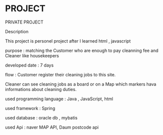 # PROJECT
PRIVATE PROJECT


Description 

This project is personel project after I learned html , javascript  

purpose : matching the Customer who are enough to pay cleanning fee and Cleaner like housekeepers

developed date : 7 days

flow : 
Customer register their cleaning jobs to this site.

Cleaner can see cleaning jobs as a board or on a Map which markers hava informations about cleaning duties.


used programming language :  Java , JavaScript, html

used framework : Spring

used database : oracle db , mybatis

used Api : naver MAP API, Daum postcode api
